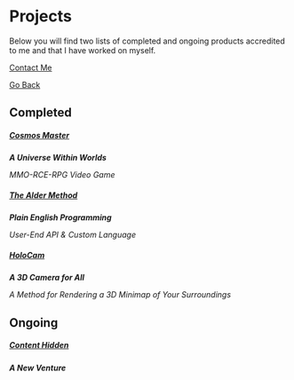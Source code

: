 # Projects
Below you will find two lists of completed and ongoing products accredited to me and that I have worked on myself.

[Contact Me](https://trevorghseay.github.io/goto-Toggle/Contact)

[Go Back](https://trevorghseay.github.io/goto-Toggle/index)

## Completed

##### [Cosmos Master](https://trevorghseay.github.io/goto-Toggle/CosmosMaster)
**_A Universe Within Worlds_**

_MMO-RCE-RPG Video Game_

##### [The Alder Method](https://trevorghseay.github.io/goto-Toggle/TheAlderMethod)
**_Plain English Programming_**

_User-End API & Custom Language_

##### [HoloCam](https://trevorghseay.github.io/goto-Toggle/HoloCam)
**_A 3D Camera for All_**

_A Method for Rendering a 3D Minimap of Your Surroundings_

## Ongoing

##### [Content Hidden](https://trevorghseay.github.io/goto-Toggle/ContentHidden)
**_A New Venture_**
